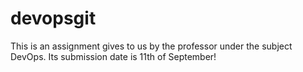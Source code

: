 # devopsgit
This is an assignment gives to us by the professor under the subject DevOps. Its submission date is 11th of September!
